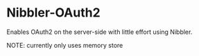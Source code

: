 # Nibbler-OAuth2

Enables OAuth2 on the server-side with little effort using Nibbler.

NOTE: currently only uses memory store
